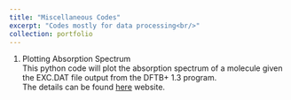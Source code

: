 ```yaml
---
title: "Miscellaneous Codes"
excerpt: "Codes mostly for data processing<br/>"
collection: portfolio
---
```


1. Plotting Absorption Spectrum<br/>
This python code will plot the absorption spectrum of a molecule given the EXC.DAT file output from the DFTB+ 1.3 program.<br/>
The details can be found <a href="https://github.com/niranjan305/misc-codes/tree/master/abs-spectra">here</a> website.<br/>
